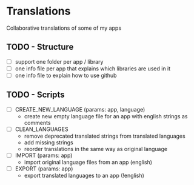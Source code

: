 # Translations
Collaborative translations of some of my apps

## TODO - Structure

- [ ] support one folder per app / library
- [ ] one info file per app that explains which libraries are used in it
- [ ] one info file to explain how to use github

## TODO - Scripts

- [ ] CREATE_NEW_LANGUAGE (params: app, language)
  - create new empty language file for an app with english strings as comments
- [ ] CLEAN_LANGUAGES
  - remove deprecated translated strings from translated languages
  - add missing strings
  - reorder translations in the same way as original language
- [ ] IMPORT (params: app)
  - import original language files from an app (english)
- [ ] EXPORT (params: app)
  - export translated languages to an app (!english)
